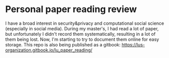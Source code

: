 # Personal paper reading review
I have a broad interest in security&privacy and computational social science (especially in social media). During my master's, I had read a lot of paper, but unfortunately I didn't record them systematically, resulting in a lot of them being lost. Now, I'm starting to try to document them online for easy storage. This repo is also being published as a gitbook: https://lus-organization.gitbook.io/lu_paper_reading/
